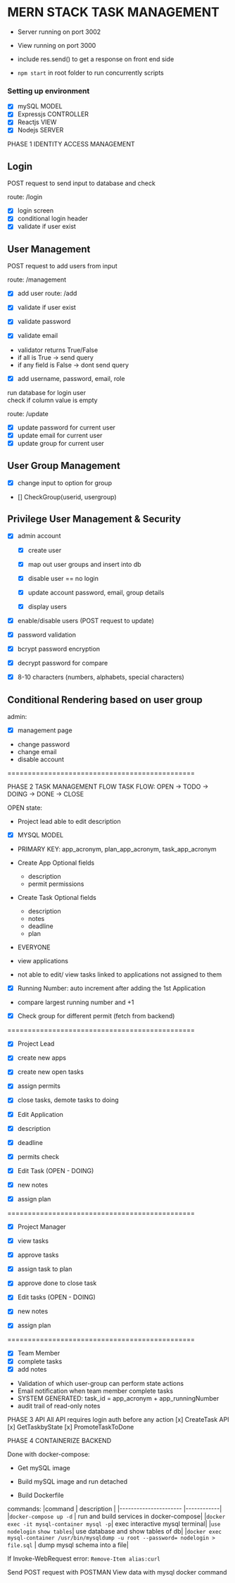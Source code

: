 <h1>MERN STACK TASK MANAGEMENT</h1>

- Server running on port 3002
- View running on port 3000
- include res.send() to get a response on front end side

- `npm start` in root folder to run concurrently scripts

<h3>Setting up environment</h3>

- [x] mySQL MODEL
- [x] Expressjs CONTROLLER
- [x] Reactjs VIEW
- [x] Nodejs SERVER

PHASE 1 IDENTITY ACCESS MANAGEMENT

<h2>Login</h2> 
POST request to send input to database and check

route: /login

- [x] login screen
- [x] conditional login header
- [x] validate if user exist

<h2>User Management</h2>
POST request to add users from input

route: /management

- [x] add user route: /add
- [x] validate if user exist

- [x] validate password
- [x] validate email
- validator returns True/False
- if all is True -> send query
- if any field is False -> dont send query

- [x] add username, password, email, role

run database for login user  
check if column value is empty

route: /update

- [x] update password for current user
- [x] update email for current user
- [x] update group for current user

<h2>User Group Management</h2>

- [x] change input to option for group
- [] CheckGroup(userid, usergroup)

<h2>Privilege User Management & Security</h2>

- [x] admin account

  - [x] create user
  - [x] map out user groups and insert into db

  - [x] disable user == no login
  - [x] update account password, email, group details
  - [x] display users

- [x] enable/disable users (POST request to update)
- [x] password validation
- [x] bcrypt password encryption
- [x] decrypt password for compare
- [x] 8-10 characters (numbers, alphabets, special characters)

<h2>Conditional Rendering based on user group</h2>

admin:

- [x] management page
- change password
- change email
- disable account

==============================================

PHASE 2 TASK MANAGEMENT FLOW
TASK FLOW: OPEN -> TODO -> DOING -> DONE -> CLOSE

OPEN state:

- Project lead able to edit description

- [x] MYSQL MODEL
- PRIMARY KEY: app_acronym, plan_app_acronym, task_app_acronym

- Create App
  Optional fields

  - description
  - permit permissions

- Create Task
  Optional fields

  - description
  - notes
  - deadline
  - plan

- EVERYONE
- view applications
- not able to edit/ view tasks linked to applications not assigned to them

- [x] Running Number: auto increment after adding the 1st Application
- compare largest running number and +1

- [x] Check group for different permit (fetch from backend)

==============================================

- [x] Project Lead
- [x] create new apps
- [x] create new open tasks
- [x] assign permits
- [x] close tasks, demote tasks to doing

- [x] Edit Application
- [x] description
- [x] deadline
- [x] permits check

- [x] Edit Task (OPEN - DOING)
- [x] new notes
- [x] assign plan

==============================================

- [x] Project Manager
- [x] view tasks
- [x] approve tasks
- [x] assign task to plan
- [x] approve done to close task

- [x] Edit tasks (OPEN - DOING)
- [x] new notes
- [x] assign plan

==============================================

- [x] Team Member
- [x] complete tasks
- [x] add notes

- Validation of which user-group can perform state actions
- Email notification when team member complete tasks
- SYSTEM GENERATED: task_id = app_acronym + app_runningNumber
- audit trail of read-only notes

PHASE 3 API
All API requires login auth before any action
[x] CreateTask API
[x] GetTaskbyState
[x] PromoteTaskToDone

PHASE 4 CONTAINERIZE BACKEND

Done with docker-compose:

- Get mySQL image
- Build mySQL image and run detached

- Build Dockerfile

commands:
|command | description |
|---------------------- |------------|
|`docker-compose up -d` | run and build services in docker-compose|
|`docker exec -it mysql-container mysql -p`| exec interactive mysql terminal|
|`use nodelogin` `show tables`| use database and show tables of db|
|`docker exec mysql-container /usr/bin/mysqldump -u root --password= nodelogin > file.sql` | dump mysql schema into a file|

If Invoke-WebRequest error:
`Remove-Item alias:curl`

Send POST request with POSTMAN
View data with mysql docker command
